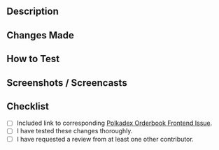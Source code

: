 ## Description

<!--- Provide a brief summary of the changes made in this pull request -->

## Changes Made

<!--- Describe the changes made in this pull request in more detail. Include any relevant technical details that may be helpful for reviewers to know. -->

## How to Test

<!--- Provide instructions for how to test the changes in this pull request. This should include any relevant dependencies, environment variables, or configurations that may be necessary. -->

## Screenshots / Screencasts

<!--- Include any relevant screenshots or screencasts that may help reviewers better understand the changes made in this pull request -->

## Checklist

<!--- Replace the space inside the square brackets with an 'x' to check off the items -->

- [ ] Included link to corresponding [Polkadex Orderbook Frontend Issue](https://github.com/Polkadex-Substrate/Polkadex-Orderbook-Frontend/issues).
- [ ] I have tested these changes thoroughly.
- [ ] I have requested a review from at least one other contributor.

